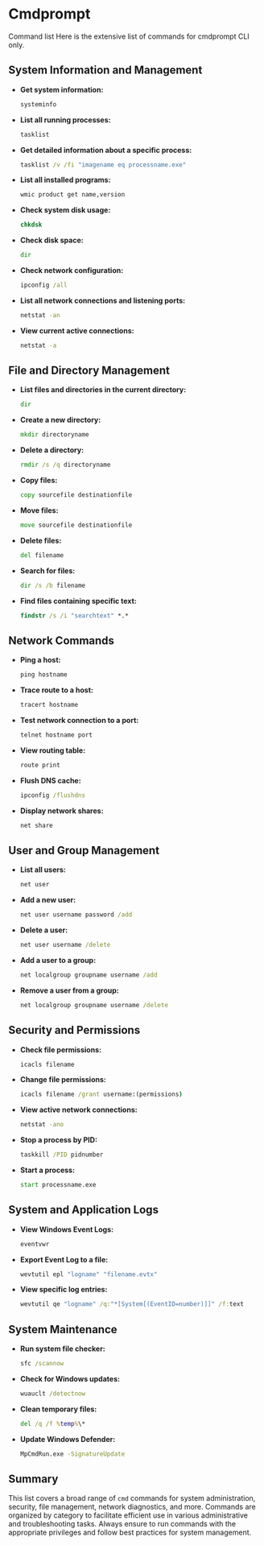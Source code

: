 # Cmdprompt
Command list
Here is the extensive list of commands for cmdprompt CLI only.

## System Information and Management

- **Get system information:**
  ```cmd
  systeminfo
  ```

- **List all running processes:**
  ```cmd
  tasklist
  ```

- **Get detailed information about a specific process:**
  ```cmd
  tasklist /v /fi "imagename eq processname.exe"
  ```

- **List all installed programs:**
  ```cmd
  wmic product get name,version
  ```

- **Check system disk usage:**
  ```cmd
  chkdsk
  ```

- **Check disk space:**
  ```cmd
  dir
  ```

- **Check network configuration:**
  ```cmd
  ipconfig /all
  ```

- **List all network connections and listening ports:**
  ```cmd
  netstat -an
  ```

- **View current active connections:**
  ```cmd
  netstat -a
  ```

## File and Directory Management

- **List files and directories in the current directory:**
  ```cmd
  dir
  ```

- **Create a new directory:**
  ```cmd
  mkdir directoryname
  ```

- **Delete a directory:**
  ```cmd
  rmdir /s /q directoryname
  ```

- **Copy files:**
  ```cmd
  copy sourcefile destinationfile
  ```

- **Move files:**
  ```cmd
  move sourcefile destinationfile
  ```

- **Delete files:**
  ```cmd
  del filename
  ```

- **Search for files:**
  ```cmd
  dir /s /b filename
  ```

- **Find files containing specific text:**
  ```cmd
  findstr /s /i "searchtext" *.*
  ```

## Network Commands

- **Ping a host:**
  ```cmd
  ping hostname
  ```

- **Trace route to a host:**
  ```cmd
  tracert hostname
  ```

- **Test network connection to a port:**
  ```cmd
  telnet hostname port
  ```

- **View routing table:**
  ```cmd
  route print
  ```

- **Flush DNS cache:**
  ```cmd
  ipconfig /flushdns
  ```

- **Display network shares:**
  ```cmd
  net share
  ```

## User and Group Management

- **List all users:**
  ```cmd
  net user
  ```

- **Add a new user:**
  ```cmd
  net user username password /add
  ```

- **Delete a user:**
  ```cmd
  net user username /delete
  ```

- **Add a user to a group:**
  ```cmd
  net localgroup groupname username /add
  ```

- **Remove a user from a group:**
  ```cmd
  net localgroup groupname username /delete
  ```

## Security and Permissions

- **Check file permissions:**
  ```cmd
  icacls filename
  ```

- **Change file permissions:**
  ```cmd
  icacls filename /grant username:(permissions)
  ```

- **View active network connections:**
  ```cmd
  netstat -ano
  ```

- **Stop a process by PID:**
  ```cmd
  taskkill /PID pidnumber
  ```

- **Start a process:**
  ```cmd
  start processname.exe
  ```

## System and Application Logs

- **View Windows Event Logs:**
  ```cmd
  eventvwr
  ```

- **Export Event Log to a file:**
  ```cmd
  wevtutil epl "logname" "filename.evtx"
  ```

- **View specific log entries:**
  ```cmd
  wevtutil qe "logname" /q:"*[System[(EventID=number)]]" /f:text
  ```

## System Maintenance

- **Run system file checker:**
  ```cmd
  sfc /scannow
  ```

- **Check for Windows updates:**
  ```cmd
  wuauclt /detectnow
  ```

- **Clean temporary files:**
  ```cmd
  del /q /f %temp%\*
  ```

- **Update Windows Defender:**
  ```cmd
  MpCmdRun.exe -SignatureUpdate
  ```

## Summary

This list covers a broad range of `cmd` commands for system administration, security, file management, network diagnostics, and more. Commands are organized by category to facilitate efficient use in various administrative and troubleshooting tasks. Always ensure to run commands with the appropriate privileges and follow best practices for system management.
```
